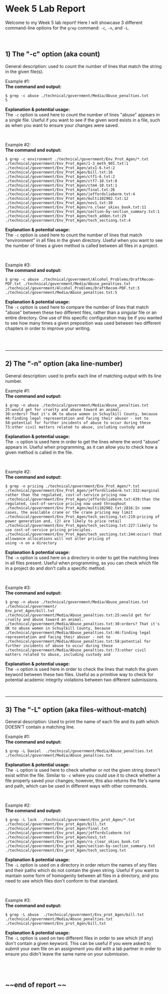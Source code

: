 # Week 5 Lab Report
Welcome to my Week 5 lab report! Here I will showcase 3 different command-line options for the `grep` command: `-c`, `-n`, and `-L`.  
<br />
<br />

## 1) The "-c" option (aka count)
General description: used to count the number of lines that match the string in the given file(s).

Example #1:\
**The command and output:**

```
$ grep -c abuse ./technical/government/Media/Abuse_penalties.txt
5 
```

**Explanation & potential usage:**\
The `-c` option is used here to count the number of lines "abuse" appears in a single file. Useful if you want to see if the given word exists in a file, such as when you want to ensure your changes were saved.

<br/>

Example #2:\
**The command and output:**

```
$ grep -c environment ./technical/government/Env_Prot_Agen/*.txt
./technical/government/Env_Prot_Agen/1-3_meth_901.txt:1
./technical/government/Env_Prot_Agen/atx1-6.txt:2
./technical/government/Env_Prot_Agen/bill.txt:16
./technical/government/Env_Prot_Agen/ctf1-6.txt:2
./technical/government/Env_Prot_Agen/ctf7-10.txt:0
./technical/government/Env_Prot_Agen/ctm4-10.txt:1
./technical/government/Env_Prot_Agen/final.txt:26
./technical/government/Env_Prot_Agen/jeffordslieberm.txt:4
./technical/government/Env_Prot_Agen/multi102902.txt:12
./technical/government/Env_Prot_Agen/nov1.txt:30
./technical/government/Env_Prot_Agen/ro_clear_skies_book.txt:11
./technical/government/Env_Prot_Agen/section-by-section_summary.txt:1
./technical/government/Env_Prot_Agen/tech_adden.txt:29
./technical/government/Env_Prot_Agen/tech_sectiong.txt:4
```

**Explanation & potential usage:**\
The `-c` option is used here to count the number of lines that match "environment" in all files in the given directory. Useful when you want to see the number of times a given method is called between all files in a project.

<br/>

Example #3:\
**The command and output:**

```
$ grep -c abuse ./technical/government/Alcohol_Problems/DraftRecom-PDF.txt ./technical/government/Media/Abuse_penalties.txt
./technical/government/Alcohol_Problems/DraftRecom-PDF.txt:3
./technical/government/Media/Abuse_penalties.txt:5
```

**Explanation & potential usage:**\
The `-c` option is used here to compare the number of lines that match "abuse" between these two different files, rather than a singular file or an entire directory. One use of this specific configuration may be if you wanted to see how many times a given preposition was used between two different chapters in order to improve your writing.

<br/>
<br/>

---
## 2) The "-n" option (aka line-number)
General description: used to prefix each line of matching output with its line number.

Example #1:\
**The command and output:**

```
$ grep -n abuse ./technical/government/Media/Abuse_penalties.txt
25:would get for cruelty and abuse toward an animal.
30:orders? That it's OK to abuse women in Schuylkill County, because
46:finding legal representation and facing their abuser - not to
58:potential for further incidents of abuse to occur during these
73:other civil matters related to abuse, including custody and
```

**Explanation & potential usage:**\
The `-n` option is used here in order to get the lines where the word "abuse" appears in. Useful when programming, as it can allow you to check how a given method is called in the file.

<br/>

Example #2:\
**The command and output:**

```
$ grep -n pricing ./technical/government/Env_Prot_Agen/*.txt
./technical/government/Env_Prot_Agen/jeffordslieberm.txt:332:marginal rather than the regulated, cost-of-service pricing now
./technical/government/Env_Prot_Agen/jeffordslieberm.txt:439:than the regulated, cost-of-service pricing now used throughout
./technical/government/Env_Prot_Agen/multi102902.txt:2816:In some cases, the available crane or the crane pricing may limit
./technical/government/Env_Prot_Agen/tech_sectiong.txt:219:pricing of power generation and, (2) are likely to price retail
./technical/government/Env_Prot_Agen/tech_sectiong.txt:227:likely to use cost-of-service pricing principles.
./technical/government/Env_Prot_Agen/tech_sectiong.txt:244:occur) that allowance allocations will not alter pricing of
using -n on a directory
```

**Explanation & potential usage:**\
The `-n` option is used here on a directory in order to get the matching lines in all files present. Useful when programming, as you can check which file in a project do and don't calls a specific method.

<br/>


Example #3:\
**The command and output:**

```
$ grep -n abuse ./technical/government/Media/Abuse_penalties.txt ./technical/government/
Env_prot_Agen/bill.txt
./technical/government/Media/Abuse_penalties.txt:25:would get for cruelty and abuse toward an animal.
./technical/government/Media/Abuse_penalties.txt:30:orders? That it's OK to abuse women in Schuylkill County, because
./technical/government/Media/Abuse_penalties.txt:46:finding legal representation and facing their abuser - not to
./technical/government/Media/Abuse_penalties.txt:58:potential for further incidents of abuse to occur during these
./technical/government/Media/Abuse_penalties.txt:73:other civil matters related to abuse, including custody and
```

**Explanation & potential usage:**\
The `-n` option is used here in order to check the lines that match the given keyword between these two files. Useful as a primitive way to check for potential academic integrity violations between two different submissions.

<br/>

---
## 3) The "-L" option (aka files-without-match)
General description: Used to print the name of each file and its path which DOESN'T contain a matching line. 

Example #1:\
**The command and output:**

```
$ grep -L Daniel  ./technical/government/Media/Abuse_penalties.txt
./technical/government/Media/Abuse_penalties.txt
```

**Explanation & potential usage:**\
The `-L` option is used here to check whether or not the given string doesn't exist within the file. Similar to `-c` where you could use it to check whether a file properly saved your changes; however, this also returns the file's name and path, which can be used in different ways with other commands.

<br/>

Example #2:\
**The command and output:**

```
$ grep -L lack  ./technical/government/Env_prot_Agen/*.txt
./technical/government/Env_prot_Agen/bill.txt
./technical/government/Env_prot_Agen/final.txt
./technical/government/Env_prot_Agen/jeffordslieberm.txt
./technical/government/Env_prot_Agen/nov1.txt
./technical/government/Env_prot_Agen/ro_clear_skies_book.txt
./technical/government/Env_prot_Agen/section-by-section_summary.txt
./technical/government/Env_prot_Agen/tech_sectiong.txt
```

**Explanation & potential usage:**\
The `-L` option is used on a directory in order return the names of any files and their paths which do not contain the given string. Useful if you want to mantain some form of homogenity between all files in a directory, and you need to see which files don't conform to that standard.

<br/>


Example #3:\
**The command and output:**

```
$ grep -L abuse  ./technical/government/Env_prot_Agen/bill.txt ./technical/government/Media/Abuse_penalties.txt
./technical/government/Env_prot_Agen/bill.txt
```

**Explanation & potential usage:**\
The `-L` option is used on two different files in order to see which (if any) don't contain a given keyword. This can be useful if you were asked to submit your own file on an assignment you did with a lab partner in order to ensure you didn't leave the same name on your submission.

<br/>
<br/>

## ~~end of report ~~